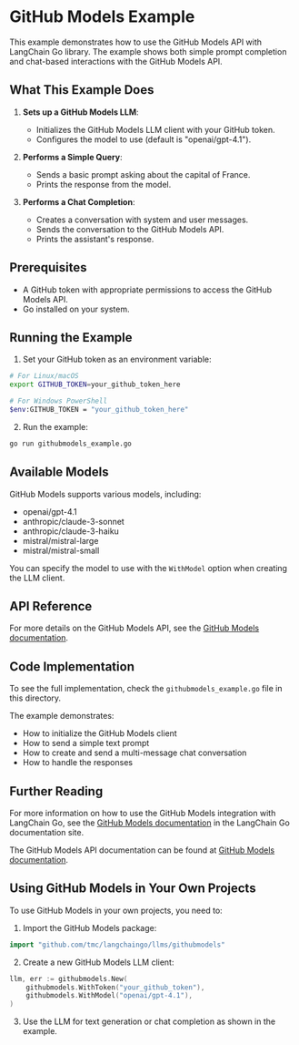 # GitHub Models Example

This example demonstrates how to use the GitHub Models API with LangChain Go library. The example shows both simple prompt completion and chat-based interactions with the GitHub Models API.

## What This Example Does

1. **Sets up a GitHub Models LLM**: 
   - Initializes the GitHub Models LLM client with your GitHub token.
   - Configures the model to use (default is "openai/gpt-4.1").

2. **Performs a Simple Query**:
   - Sends a basic prompt asking about the capital of France.
   - Prints the response from the model.

3. **Performs a Chat Completion**:
   - Creates a conversation with system and user messages.
   - Sends the conversation to the GitHub Models API.
   - Prints the assistant's response.

## Prerequisites

- A GitHub token with appropriate permissions to access the GitHub Models API.
- Go installed on your system.

## Running the Example

1. Set your GitHub token as an environment variable:

```bash
# For Linux/macOS
export GITHUB_TOKEN=your_github_token_here

# For Windows PowerShell
$env:GITHUB_TOKEN = "your_github_token_here"
```

2. Run the example:

```bash
go run githubmodels_example.go
```

## Available Models

GitHub Models supports various models, including:

- openai/gpt-4.1
- anthropic/claude-3-sonnet
- anthropic/claude-3-haiku
- mistral/mistral-large
- mistral/mistral-small

You can specify the model to use with the `WithModel` option when creating the LLM client.

## API Reference

For more details on the GitHub Models API, see the [GitHub Models documentation](https://docs.github.com/en/models).

## Code Implementation

To see the full implementation, check the `githubmodels_example.go` file in this directory.

The example demonstrates:
- How to initialize the GitHub Models client
- How to send a simple text prompt
- How to create and send a multi-message chat conversation
- How to handle the responses

## Further Reading

For more information on how to use the GitHub Models integration with LangChain Go, see the [GitHub Models documentation](https://tmc.github.io/langchaingo/docs/modules/model_io/models/llms/Integrations/githubmodels) in the LangChain Go documentation site.

The GitHub Models API documentation can be found at [GitHub Models documentation](https://docs.github.com/en/github-models).

## Using GitHub Models in Your Own Projects

To use GitHub Models in your own projects, you need to:

1. Import the GitHub Models package:
```go
import "github.com/tmc/langchaingo/llms/githubmodels"
```

2. Create a new GitHub Models LLM client:
```go
llm, err := githubmodels.New(
    githubmodels.WithToken("your_github_token"),
    githubmodels.WithModel("openai/gpt-4.1"),
)
```

3. Use the LLM for text generation or chat completion as shown in the example.
